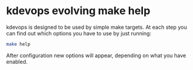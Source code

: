 # kdevops evolving make help

kdevops is designed to be used by simple make targets. At each step you can
find out which options you have to use by just running:

```bash
make help
```

After configuration new options will appear, depending on what you have
enabled.

